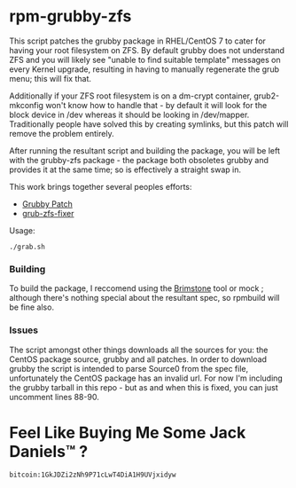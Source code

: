# rpm-grubby-zfs
This script patches the grubby package in RHEL/CentOS 7 to cater for having your root filesystem on ZFS. By default grubby does not understand ZFS and you will likely see "unable to find suitable template" messages on every Kernel upgrade, resulting in having to manually regenerate the grub menu; this will fix that.

Additionally if your ZFS root filesystem is on a dm-crypt container, grub2-mkconfig won't know how to handle that - by default it will look for the block device in /dev whereas it should be looking in /dev/mapper. Traditionally people have solved this by creating symlinks, but this patch will remove the problem entirely.

After running the resultant script and building the package, you will be left with the grubby-zfs package - the package both obsoletes grubby and provides it at the same time; so is effectively a straight swap in.

This work brings together several peoples efforts:
 * [Grubby Patch](https://bugzilla.redhat.com/show_bug.cgi?id=1410591)
 * [grub-zfs-fixer](https://github.com/Rudd-O/zfs-fedora-installer/tree/master/grub-zfs-fixer)

Usage:

```
./grab.sh
```

### Building
To build the package, I reccomend using the [Brimstone](https://github.com/dcrdev/brimstone) tool or mock ; although there's nothing special about the resultant spec, so rpmbuild will be fine also.

### Issues
The script amongst other things downloads all the sources for you: the CentOS package source, grubby and all patches. In order to download grubby the script is intended to parse Source0 from the spec file, unfortunately the CentOS package has an invalid url. For now I'm including the grubby tarball in this repo - but as and when this is fixed, you can just uncomment lines 88-90.

# Feel Like Buying Me Some Jack Daniels™ ?
```
bitcoin:1GkJDZi2zNh9P71cLwT4DiA1H9UVjxidyw
```